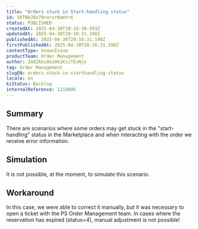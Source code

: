 ```yaml
---
title: "Orders stuck in Start-handling status"
id: 50TNkJ8v70rwrsrKmmYr6
status: PUBLISHED
createdAt: 2025-04-30T20:16:30.593Z
updatedAt: 2025-04-30T20:16:31.198Z
publishedAt: 2025-04-30T20:16:31.198Z
firstPublishedAt: 2025-04-30T20:16:31.198Z
contentType: knownIssue
productTeam: Order Management
author: 2mXZkbi0oi061KicTExNjo
tag: Order Management
slugEN: orders-stuck-in-starthandling-status
locale: en
kiStatus: Backlog
internalReference: 1218606
---
```


## Summary


There are scenarios where some orders may get stuck in the "start-handling" status in the Marketplace and when interacting with the order we receive error information.


##

## Simulation


It is not possible, at the moment, to simulate this scenario.


##

## Workaround


In this case, we were able to correct it manually, but it was necessary to open a ticket with the PS Order Management team.
In cases where the reservation has expired (status=4), manual adjustment is not possible!






